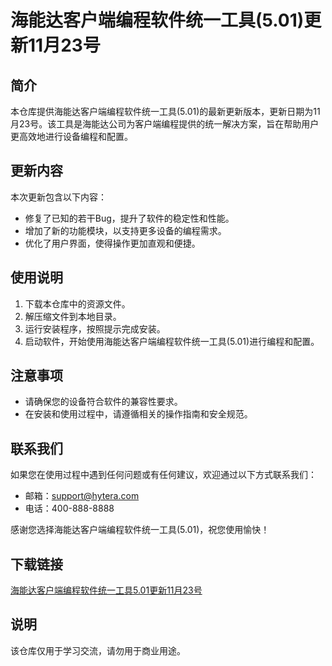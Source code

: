 # 海能达客户端编程软件统一工具(5.01)更新11月23号

## 简介
本仓库提供海能达客户端编程软件统一工具(5.01)的最新更新版本，更新日期为11月23号。该工具是海能达公司为客户端编程提供的统一解决方案，旨在帮助用户更高效地进行设备编程和配置。

## 更新内容
本次更新包含以下内容：
- 修复了已知的若干Bug，提升了软件的稳定性和性能。
- 增加了新的功能模块，以支持更多设备的编程需求。
- 优化了用户界面，使得操作更加直观和便捷。

## 使用说明
1. 下载本仓库中的资源文件。
2. 解压缩文件到本地目录。
3. 运行安装程序，按照提示完成安装。
4. 启动软件，开始使用海能达客户端编程软件统一工具(5.01)进行编程和配置。

## 注意事项
- 请确保您的设备符合软件的兼容性要求。
- 在安装和使用过程中，请遵循相关的操作指南和安全规范。

## 联系我们
如果您在使用过程中遇到任何问题或有任何建议，欢迎通过以下方式联系我们：
- 邮箱：support@hytera.com
- 电话：400-888-8888

感谢您选择海能达客户端编程软件统一工具(5.01)，祝您使用愉快！

## 下载链接
[海能达客户端编程软件统一工具5.01更新11月23号](https://pan.quark.cn/s/fa7ad498c37d)

## 说明

该仓库仅用于学习交流，请勿用于商业用途。
